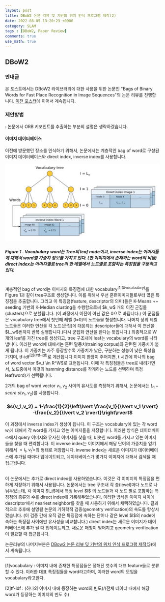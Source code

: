```yaml
---
layout: post
title: DBoW2 논문 리뷰 및 기반의 위치 인식 프로그램 제작(2)
date: 2022-08-05 13:20:23 +0900
category: SLAM
tags : [DBoW2, Paper Review]
comments: true
use_math: true
---
```

## DBoW2

### 안내글

본 포스트에서는 DBoW2 라이브러리에 대한 사용을 위한 논문인 "Bags of Binary Words for Fast Place Recognition in Image Sequences"의 논문 리뷰를 진행합니다. 
[이전 포스터](https://jeonhyeongjunkw.github.io/slam/2022/08/04/DBoW2_1.html)에 이어서 계속됩니다.

### 제안방법

: 논문에서 ORB 키포인트를 추출하는 부분의 설명은 생략하겠습니다. 

#### 이미지 데이터베이스 

이전에 방문했던 장소를 인식하기 위해서, 논문에서는 계층적인 bag of word로 구성된 이미지 데이터베이스와 direct index, inverse index를 사용합니다. 

![components](/public/img/DBOW2/componentsofdbow2.png)
##### Figure 1 . Vocabulary word는 Tree의 leaf node이고, inverse index는 이미지들에 대해서 word별 가중치 정보를 가지고 있다. (한 이미지에서 존재하는 word의 비율) direct index는 이미지별로 tree의 한 레벨에서 노드별로 포함하는 특징점을 구분하고있다.
<br/>
계층적인 bag of word는 이미지의 특징점에 대한 vocabulary<sup>[1](#vocabulary)</sup>를 Figure 1과 같이 tree구조로 생성합니다. 이를 위해서 우선 훈련이미지들로부터 많은 특징점을 추출합니다. 
그리고 이 특징점(feature, descriptor의 의미)들은 K-Means ++ seeding 기반의 K-Median clusting을 수행함으로써 $k_w$ 개의 이진 군집들(clusters)으로 분할됩니다. (이 과정에서 이진이 아닌 값은 0으로 바뀝니다.) 이 군집들은 vocabulary tree에서 첫번째 레벨 (l=0)의 노드들을 형성합니다. 나머지 상위 레벨 노드들은 이러한 연산을 각 노드(군집)에 대응되는 descriptor들에 대해서 이 연산을 $L_w$번까지 반복 실행합니다.(다시 군집화 연산을 한다는 뜻입니다.) 최종적으로 W개의 leaf를 가진 tree를 생성되고, tree 구조내에 leaf는 vocabulary의 word를 나타냅니다. 이러한 word에 대해서는 훈련 말뭉치(training corpus)와 관련된 가중치가 붙게 됩니다. 이 가중치는 자주 등장할수록 가중치가 낮은, 구분하는 성능이 낮은 특성을 가지며, tf-idf<sup>[2](#tf-idf)</sup>로 계산됩니다.이미지 한장이 주어지면, t 시간에 하나의 bag of word vector $v_t \in R^W$로 표현됩니다. 이때 각 특징점들은 tree로 내려가면서, 노드중에서 이것의 hamming distance를 작게하는 노드를 선택하며 특정 leaf(word)가 선택됩니다.

<br/>

2개의 bag of word vector $v_1,v_2$ 사이의 유사도를 측정하기 위해서, 논문에서는 $L_{1}-score$ $s(v_1,v_2)$를 사용합니다.

### <center>   $s(v_1,v_2) = 1-\frac{1}{2}\left\lvert \frac{v_1}{\lvert v_1 \rvert} -\frac{v_2}{\lvert v_2 \rvert}\right\rvert$</center>

이 과정에서 inverse index가 생성이 됩니다. 이 구조는 vocabulary에 있는 각 word $w_i$에 대해서 각 word를 가지고 있는 이미지들을 저장합니다. 이러한 방식은 데이터베이스에서 query 이미지와 유사한 이미지를 찾을 때, 비슷한 word를 가지고 있는 이미지들을 찾을 때 편리합니다. 이 inverse index는 이미지에서 해당 단어의 가중치를 얻기위해서 $<I_t,v^i_t>$의 형태로 저장합니다. inverse index는 새로운 이미지가 데이터베이스에 추가될 때마다 업데이트되고, 데이터베이스가 몇가지 이미지에 대해서 검색될 때 접근됩니다.

<br/>
이 논문에서는 추가로 direct index를 사용하였습니다. 이것은 각 이미지의 특징점을 편하게 저장하기 위해서 사용됩니다. 논문에서는 tree 구조내 각 층(level)마다 노드로 나눠두었는데, 각 이미지 $I_t$에서 특정 level $l$ 의 노드들과 각 노드 별로 포함하는 특징점의 종류와 수를 direct index에 기록해두었습니다. 이러한 방식은 이미지 사이에 descriptor에서 neariest neighbor를 찾을 때 사용하기 위해서 채택하였습니다. 결과적으로 추후에 설명될 논문의 기하학적 검증(geometry verification)의 속도를 향상시켰습니다. (이 검증 간에 오직 같은 특징점에 속하는 단어나 같은 level $l$의 node에 속하는 특징점 사이에만 유사성을 비교합니다.) direct index는 새로운 이미지가 데이터베이스에 추가 될 때 업데이트되고, 새로운 매칭이 얻어지고 geometry verification이 필요할 때 접근됩니다.

<br/>

논문리뷰의 나머지부분은 [DBow2 논문 리뷰 및 기반의 위치 인식 프로그램 제작(3)](https://jeonhyeongjunkw.github.io/slam/2022/08/12/DBoW2_3.html)에서 계속됩니다.


------
<a name="vocabulary">[1]vocabulary</a> : 이미지 내에 존재한 특징점들은 정해진 갯수의 대표 feature들로 분류할 수 있다. 이러한 대표 특징점들을 word라고하며, 이러한 word의 모임을 vocabulary라고한다.

<a name="tf-idf">[2]tf-idf</a> : (하나의 이미지 내에 등장하는 word의 빈도)/(전체 데이터 내에서 해당 word가 등장하는 이미지의 빈도 수)